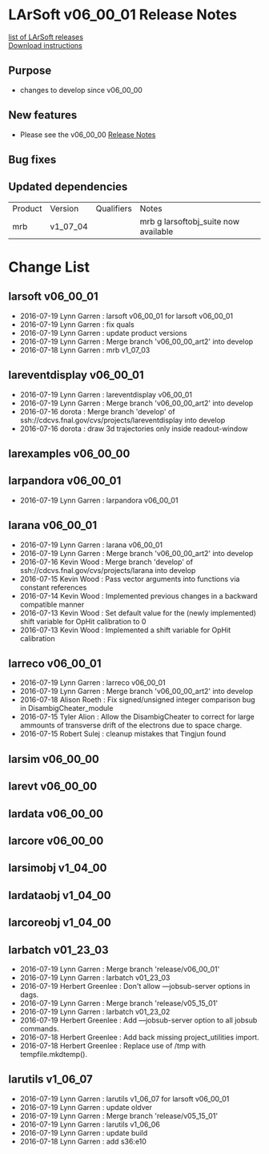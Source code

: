 # LArSoft v06_00_01 Release Notes



[list of LArSoft releases](LArSoft_release_list)  
[Download instructions](http://scisoft.fnal.gov/scisoft/bundles/larsoft/v06_00_01/larsoft-v06_00_01.html)

## Purpose

-   changes to develop since v06_00_00

## New features

-   Please see the v06_00_00 [Release Notes](ReleaseNotes060000)

## Bug fixes

## Updated dependencies

|         |          |            |                                      |
|---------|----------|------------|--------------------------------------|
| Product | Version  | Qualifiers | Notes                                |
| mrb     | v1_07_04 |            | mrb g larsoftobj_suite now available |

# Change List

## larsoft v06_00_01

-   2016-07-19 Lynn Garren : larsoft v06_00_01 for larsoft v06_00_01
-   2016-07-19 Lynn Garren : fix quals
-   2016-07-19 Lynn Garren : update product versions
-   2016-07-19 Lynn Garren : Merge branch 'v06_00_00_art2' into develop
-   2016-07-18 Lynn Garren : mrb v1_07_03

## lareventdisplay v06_00_01

-   2016-07-19 Lynn Garren : lareventdisplay v06_00_01
-   2016-07-19 Lynn Garren : Merge branch 'v06_00_00_art2' into develop
-   2016-07-16 dorota : Merge branch 'develop' of ssh://cdcvs.fnal.gov/cvs/projects/lareventdisplay into develop
-   2016-07-16 dorota : draw 3d trajectories only inside readout-window

## larexamples v06_00_00

## larpandora v06_00_01

-   2016-07-19 Lynn Garren : larpandora v06_00_01

## larana v06_00_01

-   2016-07-19 Lynn Garren : larana v06_00_01
-   2016-07-19 Lynn Garren : Merge branch 'v06_00_00_art2' into develop
-   2016-07-16 Kevin Wood : Merge branch 'develop' of ssh://cdcvs.fnal.gov/cvs/projects/larana into develop
-   2016-07-15 Kevin Wood : Pass vector arguments into functions via constant references
-   2016-07-14 Kevin Wood : Implemented previous changes in a backward compatible manner
-   2016-07-13 Kevin Wood : Set default value for the (newly implemented) shift variable for OpHit calibration to 0
-   2016-07-13 Kevin Wood : Implemented a shift variable for OpHit calibration

## larreco v06_00_01

-   2016-07-19 Lynn Garren : larreco v06_00_01
-   2016-07-19 Lynn Garren : Merge branch 'v06_00_00_art2' into develop
-   2016-07-18 Alison Roeth : Fix signed/unsigned integer comparison bug in DisambigCheater_module
-   2016-07-15 Tyler Alion : Allow the DisambigCheater to correct for large ammounts of transverse drift of the electrons due to space charge.
-   2016-07-15 Robert Sulej : cleanup mistakes that Tingjun found

## larsim v06_00_00

## larevt v06_00_00

## lardata v06_00_00

## larcore v06_00_00

## larsimobj v1_04_00

## lardataobj v1_04_00

## larcoreobj v1_04_00

## larbatch v01_23_03

-   2016-07-19 Lynn Garren : Merge branch 'release/v06_00_01'
-   2016-07-19 Lynn Garren : larbatch v01_23_03
-   2016-07-19 Herbert Greenlee : Don't allow —jobsub-server options in dags.
-   2016-07-19 Lynn Garren : Merge branch 'release/v05_15_01'
-   2016-07-19 Lynn Garren : larbatch v01_23_02
-   2016-07-19 Herbert Greenlee : Add —jobsub-server option to all jobsub commands.
-   2016-07-18 Herbert Greenlee : Add back missing project_utilities import.
-   2016-07-18 Herbert Greenlee : Replace use of /tmp with tempfile.mkdtemp().

## larutils v1_06_07

-   2016-07-19 Lynn Garren : larutils v1_06_07 for larsoft v06_00_01
-   2016-07-19 Lynn Garren : update oldver
-   2016-07-19 Lynn Garren : Merge branch 'release/v05_15_01'
-   2016-07-19 Lynn Garren : larutils v1_06_06
-   2016-07-19 Lynn Garren : update build
-   2016-07-18 Lynn Garren : add s36:e10
